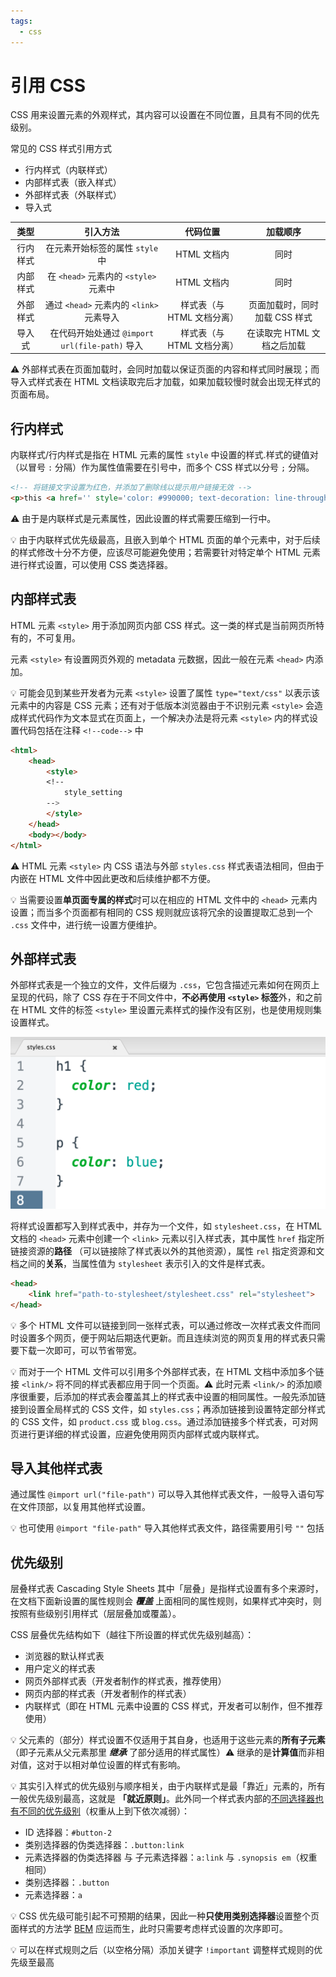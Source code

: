 ```yaml
---
tags:
  - css
---
```


# 引用 CSS
CSS 用来设置元素的外观样式，其内容可以设置在不同位置，且具有不同的优先级别。

常见的 CSS 样式引用方式
* 行内样式（内联样式）
* 内部样式表（嵌入样式）
* 外部样式表（外联样式）
* 导入式

|    类型    |                               引入方法                               |               代码位置               |                加载顺序                 |
| :----------: | :----------------------------------------------------------------------: | :--------------------------------------: | :-----------------------------------------: |
| 行内样式 |              在元素开始标签的属性 `style` 中              |            HTML 文档内            |                   同时                    |
| 内部样式 |         在 `<head>` 元素内的 `<style>` 元素中          |            HTML 文档内            |                   同时                    |
| 外部样式 |       通过 `<head>` 元素内的 `<link>` 元素导入       | 样式表（与 HTML 文档分离） | 页面加载时，同时加载 CSS 样式 |
|  导入式   | 在代码开始处通过  `@import url(file-path)` 导入 | 样式表（与 HTML 文档分离） |  在读取完 HTML 文档之后加载   |

:warning: 外部样式表在页面加载时，会同时加载以保证页面的内容和样式同时展现；而导入式样式表在 HTML 文档读取完后才加载，如果加载较慢时就会出现无样式的页面布局。

## 行内样式
内联样式/行内样式是指在 HTML 元素的属性 `style` 中设置的样式.样式的键值对（以冒号 `:` 分隔）作为属性值需要在引号中，而多个 CSS 样式以分号 `;` 分隔。

```html
<!-- 将链接文字设置为红色，并添加了删除线以提示用户链接无效 -->
<p>this <a href='' style='color: #990000; text-decoration: line-through;'> link </a> can't work!</p>
```

:warning: 由于是内联样式是元素属性，因此设置的样式需要压缩到一行中。

:bulb: 由于内联样式优先级最高，且嵌入到单个 HTML 页面的单个元素中，对于后续的样式修改十分不方便，应该尽可能避免使用；若需要针对特定单个 HTML 元素进行样式设置，可以使用 CSS 类选择器。

## 内部样式表
HTML 元素 `<style>` 用于添加网页内部 CSS 样式。这一类的样式是当前网页所特有的，不可复用。

元素 `<style>` 有设置网页外观的 metadata 元数据，因此一般在元素 `<head>` 内添加。

:bulb: 可能会见到某些开发者为元素 `<style>` 设置了属性 `type="text/css"` 以表示该元素中的内容是 CSS 元素；还有对于低版本浏览器由于不识别元素 `<style>` 会造成样式代码作为文本显式在页面上，一个解决办法是将元素 `<style>` 内的样式设置代码包括在注释 `<!--code-->` 中

```html
<html>
    <head>
        <style>
        <!--
            style_setting
        -->
        </style>
    </head>
    <body></body>
</html>
```

:warning: HTML 元素 `<style>` 内 CSS 语法与外部 `styles.css` 样式表语法相同，但由于内嵌在 HTML 文件中因此更改和后续维护都不方便。

:bulb: 当需要设置**单页面专属的样式**时可以在相应的 HTML 文件中的 `<head>` 元素内设置；而当多个页面都有相同的 CSS 规则就应该将冗余的设置提取汇总到一个 `.css` 文件中，进行统一设置方便维护。

## 外部样式表
外部样式表是一个独立的文件，文件后缀为 `.css`，它包含描述元素如何在网页上呈现的代码，除了 CSS 存在于不同文件中，**不必再使用 `<style>` 标签**外，和之前在 HTML 文件的标签 `<style>` 里设置元素样式的操作没有区别，也是使用规则集设置样式。

![CSS 示例文件](./_v_images/20190822163808309_27225.png)

将样式设置都写入到样式表中，并存为一个文件，如 `stylesheet.css`，在 HTML 文档的 `<head>` 元素中创建一个 `<link>` 元素以引入样式表，其中属性 `href` 指定所链接资源的**路径** （可以链接除了样式表以外的其他资源），属性 `rel` 指定资源和文档之间的**关系**，当属性值为 `stylesheet` 表示引入的文件是样式表。

```html
<head>
    <link href="path-to-stylesheet/stylesheet.css" rel="stylesheet">
</head>
```

:bulb: 多个 HTML 文件可以链接到同一张样式表，可以通过修改一次样式表文件而同时设置多个网页，便于网站后期迭代更新。而且连续浏览的网页复用的样式表只需要下载一次即可，可以节省带宽。

:bulb: 而对于一个 HTML 文件可以引用多个外部样式表，在 HTML 文档中添加多个链接 `<link/>` 将不同的样式表都应用于同一个页面。:warning: 此时元素 `<link/>` 的添加顺序很重要，后添加的样式表会覆盖其上的样式表中设置的相同属性。一般先添加链接到设置全局样式的 CSS 文件，如 `styles.css`；再添加链接到设置特定部分样式的 CSS 文件，如 `product.css` 或 `blog.css`。通过添加链接多个样式表，可对网页进行更详细的样式设置，应避免使用网页内部样式或内联样式。

## 导入其他样式表
通过属性 `@import url("file-path")` 可以导入其他样式表文件，一般导入语句写在文件顶部，以复用其他样式设置。

:bulb: 也可使用 `@import "file-path"` 导入其他样式表文件，路径需要用引号 `""` 包括

## 优先级别
层叠样式表 Cascading Style Sheets 其中「层叠」是指样式设置有多个来源时，在文档下面新设置的属性规则会 ***覆盖*** 上面相同的属性规则，如果样式冲突时，则按照有些级别引用样式（层层叠加或覆盖）。

CSS 层叠优先结构如下（越往下所设置的样式优先级别越高）：

* 浏览器的默认样式表
* 用户定义的样式表
* 网页外部样式表（开发者制作的样式表，推荐使用）
* 网页内部的样式表（开发者制作的样式表）
* 内联样式（即在 HTML 元素中设置的 CSS 样式，开发者可以制作，但不推荐使用）

:bulb: 父元素的（部分）样式设置不仅适用于其自身，也适用于这些元素的**所有子元素**（即子元素从父元素那里 ***继承*** 了部分适用的样式属性）:warning: 继承的是**计算值**而非相对值，这对于以相对单位设置的样式有影响。

:bulb: 其实引入样式的优先级别与顺序相关，由于内联样式是最「靠近」元素的，所有一般优先级别最高，这就是 **「就近原则」**。此外同一个样式表内部的[不同选择器也有不同的优先级别](./选择器.md#优先级)（权重从上到下依次减弱）：

*  ID 选择器：`#button-2`
*  类别选择器的伪类选择器：`.button:link`
*  元素选择器的伪类选择器 与 子元素选择器：`a:link` 与 `.synopsis em`（权重相同）
*  类别选择器：`.button`
*  元素选择器：`a`

:bulb: CSS 优先级可能引起不可预期的结果，因此一种**只使用类别选择器**设置整个页面样式的方法学 [BEM](http://getbem.com/introduction/) 应运而生，此时只需要考虑样式设置的次序即可。

:bulb: 可以在样式规则之后（以空格分隔）添加关键字 `!important` 调整样式规则的优先级至最高